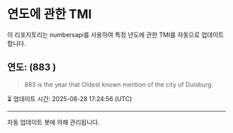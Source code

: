 
# 연도에 관한 TMI

이 리포지토리는 numbersapi를 사용하여 특정 년도에 관한 TMI를 자동으로 업데이트합니다.

## 연도: (883 )
> 883 is the year that Oldest known mention of the city of Duisburg.

⏳ 업데이트 시간: 2025-08-28 17:24:56 (UTC)

---
자동 업데이트 봇에 의해 관리됩니다.
